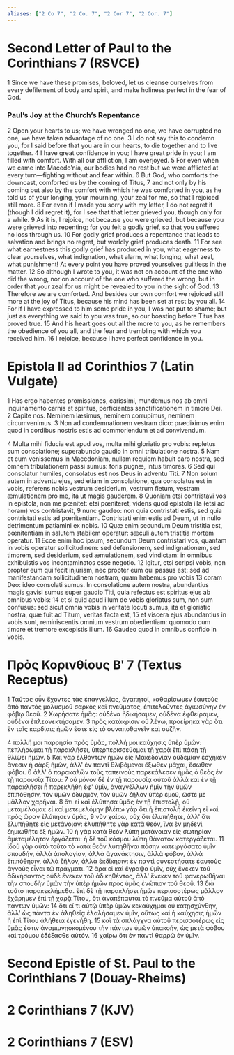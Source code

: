 ```yaml
---
aliases: ["2 Co 7", "2 Co. 7", "2 Cor 7", "2 Cor. 7"]
---
```



# Second Letter of Paul to the Corinthians 7 (RSVCE)

1 Since we have these promises, beloved, let us cleanse ourselves from every defilement of body and spirit, and make holiness perfect in the fear of God.
### Paul’s Joy at the Church’s Repentance
2 Open your hearts to us; we have wronged no one, we have corrupted no one, we have taken advantage of no one.
3 I do not say this to condemn you, for I said before that you are in our hearts, to die together and to live together.
4 I have great confidence in you; I have great pride in you; I am filled with comfort. With all our affliction, I am overjoyed.
5 For even when we came into Macedoʹnia, our bodies had no rest but we were afflicted at every turn—fighting without and fear within.
6 But God, who comforts the downcast, comforted us by the coming of Titus,
7 and not only by his coming but also by the comfort with which he was comforted in you, as he told us of your longing, your mourning, your zeal for me, so that I rejoiced still more.
8 For even if I made you sorry with my letter, I do not regret it (though I did regret it), for I see that that letter grieved you, though only for a while.
9 As it is, I rejoice, not because you were grieved, but because you were grieved into repenting; for you felt a godly grief, so that you suffered no loss through us.
10 For godly grief produces a repentance that leads to salvation and brings no regret, but worldly grief produces death.
11 For see what earnestness this godly grief has produced in you, what eagerness to clear yourselves, what indignation, what alarm, what longing, what zeal, what punishment! At every point you have proved yourselves guiltless in the matter.
12 So although I wrote to you, it was not on account of the one who did the wrong, nor on account of the one who suffered the wrong, but in order that your zeal for us might be revealed to you in the sight of God.
13 Therefore we are comforted. And besides our own comfort we rejoiced still more at the joy of Titus, because his mind has been set at rest by you all.
14 For if I have expressed to him some pride in you, I was not put to shame; but just as everything we said to you was true, so our boasting before Titus has proved true.
15 And his heart goes out all the more to you, as he remembers the obedience of you all, and the fear and trembling with which you received him.
16 I rejoice, because I have perfect confidence in you.


# Epistola II ad Corinthios 7 (Latin Vulgate)

1 Has ergo habentes promissiones, carissimi, mundemus nos ab omni inquinamento carnis et spiritus, perficientes sanctificationem in timore Dei.
2 Capite nos. Neminem læsimus, neminem corrupimus, neminem circumvenimus.
3 Non ad condemnationem vestram dico: prædiximus enim quod in cordibus nostris estis ad commoriendum et ad convivendum.

4 Multa mihi fiducia est apud vos, multa mihi gloriatio pro vobis: repletus sum consolatione; superabundo gaudio in omni tribulatione nostra.
5 Nam et cum venissemus in Macedoniam, nullam requiem habuit caro nostra, sed omnem tribulationem passi sumus: foris pugnæ, intus timores.
6 Sed qui consolatur humiles, consolatus est nos Deus in adventu Titi.
7 Non solum autem in adventu ejus, sed etiam in consolatione, qua consolatus est in vobis, referens nobis vestrum desiderium, vestrum fletum, vestram æmulationem pro me, ita ut magis gauderem.
8 Quoniam etsi contristavi vos in epistola, non me pœnitet: etsi pœniteret, videns quod epistola illa (etsi ad horam) vos contristavit,
9 nunc gaudeo: non quia contristati estis, sed quia contristati estis ad pœnitentiam. Contristati enim estis ad Deum, ut in nullo detrimentum patiamini ex nobis.
10 Quæ enim secundum Deum tristitia est, pœnitentiam in salutem stabilem operatur: sæculi autem tristitia mortem operatur.
11 Ecce enim hoc ipsum, secundum Deum contristari vos, quantam in vobis operatur sollicitudinem: sed defensionem, sed indignationem, sed timorem, sed desiderium, sed æmulationem, sed vindictam: in omnibus exhibuistis vos incontaminatos esse negotio.
12 Igitur, etsi scripsi vobis, non propter eum qui fecit injuriam, nec propter eum qui passus est: sed ad manifestandam sollicitudinem nostram, quam habemus pro vobis
13 coram Deo: ideo consolati sumus. In consolatione autem nostra, abundantius magis gavisi sumus super gaudio Titi, quia refectus est spiritus ejus ab omnibus vobis:
14 et si quid apud illum de vobis gloriatus sum, non sum confusus: sed sicut omnia vobis in veritate locuti sumus, ita et gloriatio nostra, quæ fuit ad Titum, veritas facta est,
15 et viscera ejus abundantius in vobis sunt, reminiscentis omnium vestrum obedientiam: quomodo cum timore et tremore excepistis illum.
16 Gaudeo quod in omnibus confido in vobis.


# Πρὸς Κορινθίους Βʹ 7 (Textus Receptus)

1 Ταύτας οὖν ἔχοντες τὰς ἐπαγγελίας, ἀγαπητοί, καθαρίσωμεν ἑαυτοὺς ἀπὸ παντὸς μολυσμοῦ σαρκὸς καὶ πνεύματος, ἐπιτελοῦντες ἁγιωσύνην ἐν φόβῳ θεοῦ.
2 Χωρήσατε ἡμᾶς: οὐδένα ἠδικήσαμεν, οὐδένα ἐφθείραμεν, οὐδένα ἐπλεονεκτήσαμεν.
3 πρὸς κατάκρισιν οὐ λέγω, προείρηκα γὰρ ὅτι ἐν ταῖς καρδίαις ἡμῶν ἐστε εἰς τὸ συναποθανεῖν καὶ συζῆν.

4 πολλή μοι παρρησία πρὸς ὑμᾶς, πολλή μοι καύχησις ὑπὲρ ὑμῶν: πεπλήρωμαι τῇ παρακλήσει, ὑπερπερισσεύομαι τῇ χαρᾷ ἐπὶ πάσῃ τῇ θλίψει ἡμῶν.
5 Καὶ γὰρ ἐλθόντων ἡμῶν εἰς Μακεδονίαν οὐδεμίαν ἔσχηκεν ἄνεσιν ἡ σὰρξ ἡμῶν, ἀλλ' ἐν παντὶ θλιβόμενοι ἔξωθεν μάχαι, ἔσωθεν φόβοι.
6 ἀλλ' ὁ παρακαλῶν τοὺς ταπεινοὺς παρεκάλεσεν ἡμᾶς ὁ θεὸς ἐν τῇ παρουσίᾳ Τίτου:
7 οὐ μόνον δὲ ἐν τῇ παρουσίᾳ αὐτοῦ ἀλλὰ καὶ ἐν τῇ παρακλήσει ᾗ παρεκλήθη ἐφ' ὑμῖν, ἀναγγέλλων ἡμῖν τὴν ὑμῶν ἐπιπόθησιν, τὸν ὑμῶν ὀδυρμόν, τὸν ὑμῶν ζῆλον ὑπὲρ ἐμοῦ, ὥστε με μᾶλλον χαρῆναι.
8 ὅτι εἰ καὶ ἐλύπησα ὑμᾶς ἐν τῇ ἐπιστολῇ, οὐ μεταμέλομαι: εἰ καὶ μετεμελόμην βλέπω γὰρ ὅτι ἡ ἐπιστολὴ ἐκείνη εἰ καὶ πρὸς ὥραν ἐλύπησεν ὑμᾶς,
9 νῦν χαίρω, οὐχ ὅτι ἐλυπήθητε, ἀλλ' ὅτι ἐλυπήθητε εἰς μετάνοιαν: ἐλυπήθητε γὰρ κατὰ θεόν, ἵνα ἐν μηδενὶ ζημιωθῆτε ἐξ ἡμῶν.
10 ἡ γὰρ κατὰ θεὸν λύπη μετάνοιαν εἰς σωτηρίαν ἀμεταμέλητον ἐργάζεται: ἡ δὲ τοῦ κόσμου λύπη θάνατον κατεργάζεται.
11 ἰδοὺ γὰρ αὐτὸ τοῦτο τὸ κατὰ θεὸν λυπηθῆναι πόσην κατειργάσατο ὑμῖν σπουδήν, ἀλλὰ ἀπολογίαν, ἀλλὰ ἀγανάκτησιν, ἀλλὰ φόβον, ἀλλὰ ἐπιπόθησιν, ἀλλὰ ζῆλον, ἀλλὰ ἐκδίκησιν: ἐν παντὶ συνεστήσατε ἑαυτοὺς ἁγνοὺς εἶναι τῷ πράγματι.
12 ἄρα εἰ καὶ ἔγραψα ὑμῖν, οὐχ ἕνεκεν τοῦ ἀδικήσαντος οὐδὲ ἕνεκεν τοῦ ἀδικηθέντος, ἀλλ' ἕνεκεν τοῦ φανερωθῆναι τὴν σπουδὴν ὑμῶν τὴν ὑπὲρ ἡμῶν πρὸς ὑμᾶς ἐνώπιον τοῦ θεοῦ.
13 διὰ τοῦτο παρακεκλήμεθα. ἐπὶ δὲ τῇ παρακλήσει ἡμῶν περισσοτέρως μᾶλλον ἐχάρημεν ἐπὶ τῇ χαρᾷ Τίτου, ὅτι ἀναπέπαυται τὸ πνεῦμα αὐτοῦ ἀπὸ πάντων ὑμῶν:
14 ὅτι εἴ τι αὐτῷ ὑπὲρ ὑμῶν κεκαύχημαι οὐ κατῃσχύνθην, ἀλλ' ὡς πάντα ἐν ἀληθείᾳ ἐλαλήσαμεν ὑμῖν, οὕτως καὶ ἡ καύχησις ἡμῶν ἡ ἐπὶ Τίτου ἀλήθεια ἐγενήθη.
15 καὶ τὰ σπλάγχνα αὐτοῦ περισσοτέρως εἰς ὑμᾶς ἐστιν ἀναμιμνῃσκομένου τὴν πάντων ὑμῶν ὑπακοήν, ὡς μετὰ φόβου καὶ τρόμου ἐδέξασθε αὐτόν.
16 χαίρω ὅτι ἐν παντὶ θαρρῶ ἐν ὑμῖν.


# Second Epistle of St. Paul to the Corinthians 7 (Douay-Rheims)


# 2 Corinthians 7 (KJV)


# 2 Corinthians 7 (ESV)

